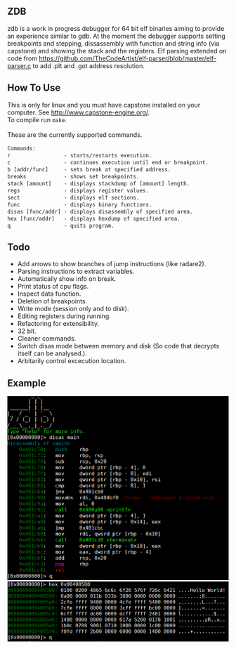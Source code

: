 ## ZDB
zdb is a work in progress debugger for 64 bit elf binaries aiming to provide an experience similar to gdb. At the moment the debugger supports setting breakpoints and stepping, dissassembly with function and string info (via capstone) and showing the stack and the registers. Elf parsing extended on code from https://github.com/TheCodeArtist/elf-parser/blob/master/elf-parser.c to add .plt and .got address resolution.

## How To Use
This is only for linux and you must have capstone installed on your computer. See http://www.capstone-engine.org/. </br>
To compile run `make`. </br></br>
These are the currently supported commands.
```
Commands:
r                 - starts/restarts execution.
c                 - continues execution until end or breakpoint.
b [addr/func]     - sets break at specified address.
breaks            - shows set breakpoints.
stack [amount]    - displays stackdump of [amount] length.
regs              - displays register values.
sect              - displays elf sections.
func              - displays binary functions.
disas [func/addr] - displays disassembly of specified area.
hex [func/addr]   - displays hexdump of specified area.
q                 - quits program.
```
## Todo
- Add arrows to show branches of jump instructions (like radare2).
- Parsing instructions to extract variables.
- Automatically show info on break.
- Print status of cpu flags.
- Inspect data function.
- Deletion of breakpoints.
- Write mode (session only and to disk).
- Editing registers during running.
- Refactoring for extensibility.
- 32 bit.
- Cleaner commands.
- Switch disas mode between memory and disk (So code that decrypts itself can be analysed.).
- Arbitarily control excecution location.

## Example
![](img/disas.png)
![](img/hex.png)
